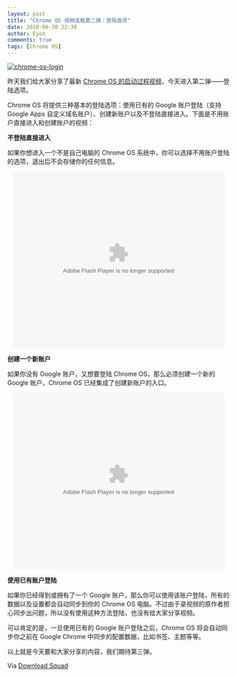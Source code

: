 ```yaml
---
layout: post
title: "Chrome OS 视频连载第二弹：登陆选项"
date: 2010-06-30 22:38
author: Eyon
comments: true
tags: [Chrome OS]
---
```

<a href="http://img.chromi.org/2010/06/chrome-os-login.jpg">![](http://img.chromi.org/2010/06/chrome-os-login.jpg "chrome-os-login")</a>

昨天我们给大家分享了最新 [Chrome OS 的启动过程视频](http://www.chromi.org/archives/5633)，今天进入第二弹——登陆选项。

Chrome OS 将提供三种基本的登陆选项：使用已有的 Google 账户登陆（支持 Google Apps 自定义域名账户）、创建新账户以及不登陆直接进入。下面是不用账户直接进入和创建账户的视频：<!--more-->

**不登陆直接进入**

如果你想进入一个不是自己电脑的 Chrome OS 系统中，你可以选择不用账户登陆的选项，退出后不会存储你的任何信息。

<p style="text-align: center;"><embed src='http://player.youku.com/player.php/sid/XMTg1OTI2Mjk2/v.swf' quality='high' width='480' height='400' align='middle' allowScriptAccess='sameDomain' type='application/x-shockwave-flash'></embed>


**创建一个新账户**

如果你没有 Google 账户，又想要登陆 Chrome OS，那么必须创建一个新的 Google 账户，Chrome OS 已经集成了创建新账户的入口。

<p style="text-align: center;"><embed src='http://player.youku.com/player.php/sid/XMTg1OTI1OTUy/v.swf' quality='high' width='480' height='400' align='middle' allowScriptAccess='sameDomain' type='application/x-shockwave-flash'></embed>


**使用已有账户登陆**

如果你已经得到或拥有了一个 Google 账户，那么你可以使用该账户登陆，所有的数据以及设置都会自动同步到你的 Chrome OS 电脑。不过由于录视频的原作者担心同步出问题，所以没有使用这种方法登陆，也没有给大家分享视频。

可以肯定的是，一旦使用已有的 Google 账户登陆之后，Chrome OS 将会自动同步你之前在 Google Chrome 中同步的配置数据，比如书签、主题等等。

以上就是今天要和大家分享的内容，我们期待第三弹。

Via [Download Squad](http://www.downloadsquad.com/2010/06/29/video-chrome-os-login-options/)
